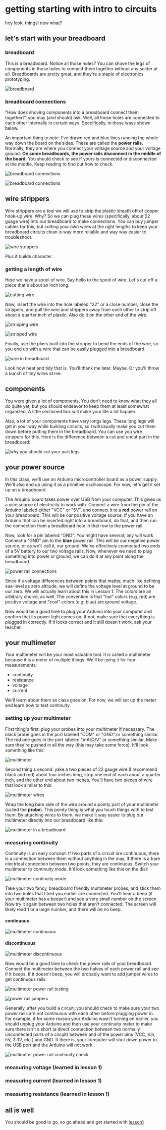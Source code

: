 # getting starting with intro to circuits
hey look, things! now what?

## let's start with your breadboard

### breadboard
This is a breadboard. Notice all those holes? You can shove the legs of components in those holes to connect them together without any solder at all. Breadboards are pretty great, and they're a staple of electronics prototyping.

![breadboard](bare_breadboard.png "this doesn't look like bread at all")

### breadboard connections
"How does shoving components into a breadboard connect them together?" you may (and should) ask. Well, all those holes are connected to each other internally in certain ways. Specifically, in these ways shown below.

An important thing to note: I've drawn red and blue lines running the whole way down the board on the sides. These are called the **power rails**. Normally, they are where you connect your voltage source and your voltage ground. **On some breadboards, the power rails disconnect in the middle of the board**. You should check to see if yours is connected or disconnected at the middle. Keep reading to find out how to check.

![breadboard connections](breadboard_connections.png "still not seeing bread here man")

![breadboard connections](breadboard_connections_split-pwr.png "seriously, though, this is the most annoying problem with your circuit to find out")

## wire strippers
Wire strippers are a tool we will use to strip the plastic sheath off of copper hook-up wire. Why? So we can plug these wires (specifically, about 22 guage wire) into our breadboard to make connections. You can buy jumper cables for this, but cutting your own wires at the right lengths to keep your breadboard circuits clean is way more reliable and way way easier to troubleshoot.

![wire strippers](images/wire-strippers.jpg "not that kind of stripper")

Plus it builds character.

### getting a length of wire
Here we have a spool of wire. Say hello to the spool of wire. Let's cut off a piece that's about an inch long.

![cutting wire](images/cutting-wire.jpg "rocket science")

Now, insert the wire into the hole labeled "22" or a close number, close the strippers, and pull the wire and strippers away from each other to strip off about a quarter inch of plastic. Also do it on the other end of the wire.

![stripping wire](images/stripping-wire.jpg "this is not bourbon street")

![stripped wire](images/stripped-wire.jpg "nor is it, weirdly enough, Christina Aguilera")

Finally, use the pliers built into the stripper to bend the ends of the wire, so you end up with a wire that can be easily plugged into a breadboard.

![wire in breadboard](images/wire-in-breadboard.jpg "yup, it's in the breadboard")

Look how neat and tidy that is. You'll thank me later. Maybe. Or you'll throw a bunch of tiny wires at me.

## components
You were given a lot of components. You don't need to know what they all do quite yet, but you should endeavor to keep them at least somewhat organized. A little sectioned box will make your life a lot happier.

Also, a lot of your components have very longs legs. These long legs will get in your way while building circuits, so I will usually make you cut them down before putting them in the breadboard. You can use you wire strippers for this. Here is the difference between a cut and uncut part in the breadboard:

![why you should cut your part legs](images/part-legs.jpg "cut it out")

## your power source
In this class, we'll use an Arduino microcontroller board as a power supply. We'll also end up using it as a primitive oscilloscope. For now, let's get it set up on a breadboard.

The Arduino board takes power over USB from your computer. This gives us a nice source of electricity to work with. Connect a wire from the pin of the Arduino labeled either "VCC" or "5V", and connect it to a **red** power rail on your breadboard. This will be our positive voltage source. If you have an Arduino that can be inserted right into a breadboard, do that, and then run the connection from a breadboard hole in that row to the power rail.

Now, look for a pin labeled "GND". You might have several; any will work. Connect a "GND" pin to the **blue** power rail. This will be our negative power source, or as we'll call it, our ground. We've effectively connected two ends of a 5V battery to our two voltage rails. Now, whenever we need to plug something into power or ground, we can do it at any point along the breadboard.

![power rail connections](images/arduino-breadboard.jpg "power rails hooked up")

Since it's voltage differences between points that matter, much like defining sea-level as zero altitude, we will define the voltage level at ground to be our zero. We will actually learn about this in Lesson 1. The colors are an arbitrary choice, as well. The convention is that "hot" colors (e.g. red) are positive voltage and "cool" colors (e.g. blue) are ground voltage.

Now would be a good time to plug your Arduino into your computer and confirm that its power light comes on. If not, make sure that everything is plugged in correctly. If it looks correct and it still doesn't work, ask your teacher.

## your multimeter
Your multimeter will be your most valuable tool. It is called a multimeter because it is a meter of multiple things. We'll be using it for four measurements:

* continuity
* resistance
* voltage
* current

We'll learn about them as class goes on. For now, we will set up the meter and learn how to test continuity.

### setting up your multimeter
First thing's first: plug your probes into your multimeter if necessary. The black probe goes in the port labeled "COM" or "GND" or something similar. The red one goes in the port labeled "mA/Ω/V" or something similar. Make sure they're pushed in all the way (this may take some force). It'll look something like this:

![multimeter](images/multimeter.jpg "probe jacks of all trade")

Second thing's second: yake a two pieces of 22 gauge wire (I recommend black and red) about four inches long, strip one end of each about a quarter inch, and the other end about two inches. You'll have two pieces of wire that look similar to this:

![multimeter wires](images/probe-wires.jpg "not spaghetti")

Wrap the long bare side of the wire around a pointy part of your multimeter (called the **probe**). This pointy thing is what you touch things with to test them. By attaching wires to them, we make it way easier to plug our multimeter directly into our breadboard like this:

![multimeter in a breadboard](images/multimeter-in-bread.jpg "shoving probes into holes")

### measuring continuity
Continuity is an easy concept. If two parts of a circuit are continuous, there is a connection between them without anything in the may. If there is a bare electrical connection between two points, they are continuous. Switch your multimeter to continuity mode. It'll look something like this on the dial:

![multimeter continuity mode](images/multimeter-continuity.jpg "some continuity pun; there's gotta be at least one")

Take your two fancy, breadboard friendly multimeter probes, and stick them into two holes that I told you earlier are connected. You'll hear a beep (if your multimeter has a beeper) and see a very small number on the screen. Now try it again between two holes that aren't connected. The screen will likely read 1 or a large number, and there will be no beep.

#### continuous
![multimeter continuous](images/multimeter-continuous.jpg "I'm going to continue writing these captions")

#### discontinuous
![multimeter discontinuous](images/multimeter-discontinuous.jpg "I will discontinue when I get bored")

Now would be a good time to check the power rails of your breadboard. Connect the multimeter between the two halves of each power rail and see if it beeps. If it doesn't beep, you will probably want to add jumper wires to get continuous rails.

![multimeter power rail testing](images/rail-test.jpg "I got the power")

![power rail jumpers](images/rail-jumpers.jpg "Don't pee on the third rail")

Generally, after you build a circuit, you should check to make sure your two power rails are not continuous with each other before plugging power in. For example, if for some reason your Arduino wasn't turning on earlier, you should unplug your Arduino and then use your continuity meter to make sure there isn't a short (a direct connection between two normally unconnected parts of a circuit) between and of the power pins (VCC, Vin, 5V, 3.3V, etc.) and GND. If there is, your computer will shut down power to the USB port and the Arduino will not work.

![multimeter power rail continuity check](images/rail-test-2.jpg "seriously though, power should never be directly connected to ground")

### measuring voltage (learned in lesson 1)

### measuring current (learned in lesson 1)

### measuring resistance (learned in lesson 1)

## all is well
You should be good to go, so go ahead and get started with [lesson1](../lesson1)